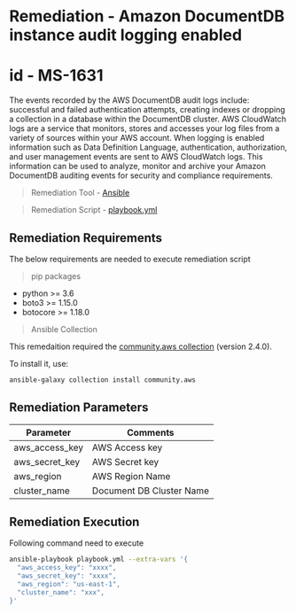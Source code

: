 # Remediation - Amazon DocumentDB instance audit logging enabled
# id - MS-1631
The events recorded by the AWS DocumentDB audit logs include: successful and failed authentication attempts, creating indexes or dropping a collection in a database within the DocumentDB cluster.
AWS CloudWatch logs are a service that monitors, stores and accesses your log files from a variety of sources within your AWS account. When logging is enabled information such as Data Definition Language, authentication, authorization, and user management events are sent to AWS CloudWatch logs. This information can be used to analyze, monitor and archive your Amazon DocumentDB auditing events for security and compliance requirements.

> Remediation Tool   - [Ansible](https://www.ansible.com/)

> Remediation Script - [playbook.yml](playbook.yml)

## Remediation Requirements
The below requirements are needed to execute remediation script

> pip packages
- python >= 3.6
- boto3 >= 1.15.0
- botocore >= 1.18.0

> Ansible Collection

This remedaition required the [community.aws collection](https://galaxy.ansible.com/community/aws) (version 2.4.0).

To install it, use: 
```sh
ansible-galaxy collection install community.aws
```

## Remediation Parameters

| Parameter      | Comments                 |
|----------------|--------------------------|
| aws_access_key | AWS Access key           |
| aws_secret_key | AWS Secret key           |
| aws_region         | AWS Region Name          |
| cluster_name        | Document DB Cluster Name |

## Remediation Execution
Following command need to execute
```sh
ansible-playbook playbook.yml --extra-vars '{
  "aws_access_key": "xxxx",
  "aws_secret_key": "xxxx",
  "aws_region": "us-east-1",
  "cluster_name": "xxx",
}'
```
